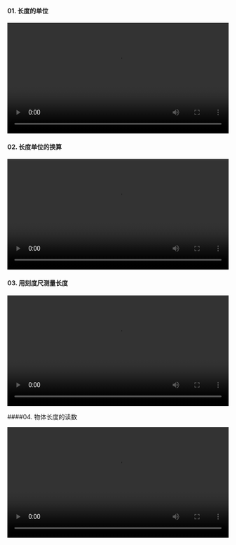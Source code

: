 #### 01. 长度的单位

<video preload="auto" width = 100% hight = 100% src="http://vs.leleketang.com/dat/ms/ph/k/video/20631.mp4" controls></video>

#### 02. 长度单位的换算

<video preload="auto" width = 100% hight = 100% src="http://vs.leleketang.com/dat/ms/ph/k/video/20631.mp4" controls></video>

#### 03. 用刻度尺测量长度

<video preload="auto" width = 100% hight = 100% src="http://vs.leleketang.com/dat/ms/ph/k/video/20631.mp4" controls></video>

####04. 物体长度的读数

<video preload="auto" width = 100% hight = 100% src="http://vs.leleketang.com/dat/ms/ph/k/video/20631.mp4" controls></video>

